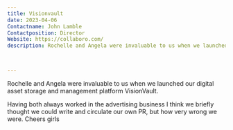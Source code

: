 ```yaml
---
title: Visionvault
date: 2023-04-06
Contactname: John Lamble
Contactposition: Director
Website: https://collaboro.com/
description: Rochelle and Angela were invaluable to us when we launched our digital asset storage and management platform VisionVault.



---
```


Rochelle and Angela were invaluable to us when we launched our digital asset storage and management platform VisionVault.

Having both always worked in the advertising business I think we briefly thought we could write and circulate our own PR, but how very wrong we were. Cheers girls

